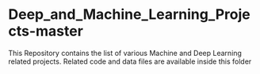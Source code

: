 # Deep_and_Machine_Learning_Projects-master

This Repository contains the list of various Machine and Deep Learning related projects. Related code and data files are available inside this folder
